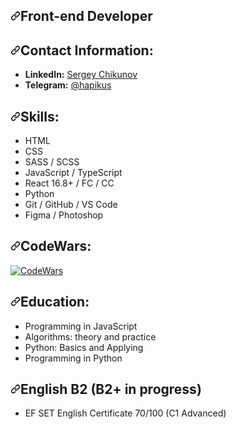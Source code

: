 <div class="Box-body p-4">
  <article class="markdown-body entry-content container-lg f5" itemprop="text">
    <h1 dir="auto">
      <a
        id="user-content-front-end-developer"
        class="anchor"
        aria-hidden="true"
        href="#front-end-developer"
        ><svg
          class="octicon octicon-link"
          viewBox="0 0 16 16"
          version="1.1"
          width="16"
          height="16"
          aria-hidden="true"
        >
          <path
            fill-rule="evenodd"
            d="M7.775 3.275a.75.75 0 001.06 1.06l1.25-1.25a2 2 0 112.83 2.83l-2.5 2.5a2 2 0 01-2.83 0 .75.75 0 00-1.06 1.06 3.5 3.5 0 004.95 0l2.5-2.5a3.5 3.5 0 00-4.95-4.95l-1.25 1.25zm-4.69 9.64a2 2 0 010-2.83l2.5-2.5a2 2 0 012.83 0 .75.75 0 001.06-1.06 3.5 3.5 0 00-4.95 0l-2.5 2.5a3.5 3.5 0 004.95 4.95l1.25-1.25a.75.75 0 00-1.06-1.06l-1.25 1.25a2 2 0 01-2.83 0z"
          ></path></svg></a
      >Front-end Developer
    </h1>
    <h2 dir="auto">
      <a
        id="user-content-contact-information"
        class="anchor"
        aria-hidden="true"
        href="#contact-information"
        ><svg
          class="octicon octicon-link"
          viewBox="0 0 16 16"
          version="1.1"
          width="16"
          height="16"
          aria-hidden="true"
        >
          <path
            fill-rule="evenodd"
            d="M7.775 3.275a.75.75 0 001.06 1.06l1.25-1.25a2 2 0 112.83 2.83l-2.5 2.5a2 2 0 01-2.83 0 .75.75 0 00-1.06 1.06 3.5 3.5 0 004.95 0l2.5-2.5a3.5 3.5 0 00-4.95-4.95l-1.25 1.25zm-4.69 9.64a2 2 0 010-2.83l2.5-2.5a2 2 0 012.83 0 .75.75 0 001.06-1.06 3.5 3.5 0 00-4.95 0l-2.5 2.5a3.5 3.5 0 004.95 4.95l1.25-1.25a.75.75 0 00-1.06-1.06l-1.25 1.25a2 2 0 01-2.83 0z"
          ></path></svg></a
      >Contact Information:
    </h2>
    <ul dir="auto">
      <li>
        <strong>LinkedIn:</strong>
        <a
          href="https://www.linkedin.com/in/sergey-chikunov-656946262/"
          rel="nofollow"
          >Sergey Chikunov</a
        >
      </li>
      <li>
        <strong>Telegram:</strong>
        <a href="https://t.me/hapikus" rel="nofollow">@hapikus</a>
      </li>
    </ul>
    <h2 dir="auto">
      <a
        id="user-content-skills"
        class="anchor"
        aria-hidden="true"
        href="#skills"
        ><svg
          class="octicon octicon-link"
          viewBox="0 0 16 16"
          version="1.1"
          width="16"
          height="16"
          aria-hidden="true"
        >
          <path
            fill-rule="evenodd"
            d="M7.775 3.275a.75.75 0 001.06 1.06l1.25-1.25a2 2 0 112.83 2.83l-2.5 2.5a2 2 0 01-2.83 0 .75.75 0 00-1.06 1.06 3.5 3.5 0 004.95 0l2.5-2.5a3.5 3.5 0 00-4.95-4.95l-1.25 1.25zm-4.69 9.64a2 2 0 010-2.83l2.5-2.5a2 2 0 012.83 0 .75.75 0 001.06-1.06 3.5 3.5 0 00-4.95 0l-2.5 2.5a3.5 3.5 0 004.95 4.95l1.25-1.25a.75.75 0 00-1.06-1.06l-1.25 1.25a2 2 0 01-2.83 0z"
          ></path></svg></a
      >Skills:
    </h2>
    <ul dir="auto">
      <li>HTML</li>
      <li>CSS</li>
      <li>SASS / SCSS</li>
      <li>JavaScript / TypeScript</li>
      <li>React 16.8+ / FC / CC</li>
      <li>Python</li>
      <li>Git / GitHub / VS Code</li>
      <li>Figma / Photoshop</li>
    </ul>
    <h2 dir="auto">
      <a
        id="user-content-codewars"
        class="anchor"
        aria-hidden="true"
        href="#codewars"
        ><svg
          class="octicon octicon-link"
          viewBox="0 0 16 16"
          version="1.1"
          width="16"
          height="16"
          aria-hidden="true"
        >
          <path
            fill-rule="evenodd"
            d="M7.775 3.275a.75.75 0 001.06 1.06l1.25-1.25a2 2 0 112.83 2.83l-2.5 2.5a2 2 0 01-2.83 0 .75.75 0 00-1.06 1.06 3.5 3.5 0 004.95 0l2.5-2.5a3.5 3.5 0 00-4.95-4.95l-1.25 1.25zm-4.69 9.64a2 2 0 010-2.83l2.5-2.5a2 2 0 012.83 0 .75.75 0 001.06-1.06 3.5 3.5 0 00-4.95 0l-2.5 2.5a3.5 3.5 0 004.95 4.95l1.25-1.25a.75.75 0 00-1.06-1.06l-1.25 1.25a2 2 0 01-2.83 0z"
          ></path></svg></a
      >CodeWars:
    </h2>
    <p dir="auto">
      <a
        target="_blank"
        rel="noopener noreferrer nofollow"
        href="https://www.codewars.com/users/hapikus/badges/large"
        ><img
          src="https://www.codewars.com/users/hapikus/badges/large"
          alt="CodeWars"
          data-canonical-src="https://www.codewars.com/users/hapikus/badges/large"
          style="max-width: 100%"
      /></a>
    </p>
    <h2 dir="auto">
      <a
        id="user-content-education"
        class="anchor"
        aria-hidden="true"
        href="#education"
        ><svg
          class="octicon octicon-link"
          viewBox="0 0 16 16"
          version="1.1"
          width="16"
          height="16"
          aria-hidden="true"
        >
          <path
            fill-rule="evenodd"
            d="M7.775 3.275a.75.75 0 001.06 1.06l1.25-1.25a2 2 0 112.83 2.83l-2.5 2.5a2 2 0 01-2.83 0 .75.75 0 00-1.06 1.06 3.5 3.5 0 004.95 0l2.5-2.5a3.5 3.5 0 00-4.95-4.95l-1.25 1.25zm-4.69 9.64a2 2 0 010-2.83l2.5-2.5a2 2 0 012.83 0 .75.75 0 001.06-1.06 3.5 3.5 0 00-4.95 0l-2.5 2.5a3.5 3.5 0 004.95 4.95l1.25-1.25a.75.75 0 00-1.06-1.06l-1.25 1.25a2 2 0 01-2.83 0z"
          ></path></svg></a
      >Education:
    </h2>
        <ul dir="auto">
      <li>
        <a
          href="https://stepik.org/cert/1736186"
          target="_blank" style="text-decoration: none;"
          >Programming in JavaScript</a
        >
      </li>
      <li>
        <a
          href="https://stepik.org/cert/924516"
          target="_blank" style="text-decoration: none;"
          >Algorithms: theory and practice</a
        >
      </li>
      <li>
        <a
          href="https://stepik.org/cert/901370"
          target="_blank" style="text-decoration: none;"
          >Python: Basics and Applying</a
        >
      </li>
      <li>
        <a
          href="https://stepik.org/cert/376748"
          target="_blank" style="text-decoration: none;"
          >Programming in Python</a
        >
      </li>
    </ul>
    <h2 dir="auto">
      <a
        id="user-content-english-b1-b1-in-progress"
        class="anchor"
        aria-hidden="true"
        href="#english-b1-b1-in-progress"
        ><svg
          class="octicon octicon-link"
          viewBox="0 0 16 16"
          version="1.1"
          width="16"
          height="16"
          aria-hidden="true"
        >
          <path
            fill-rule="evenodd"
            d="M7.775 3.275a.75.75 0 001.06 1.06l1.25-1.25a2 2 0 112.83 2.83l-2.5 2.5a2 2 0 01-2.83 0 .75.75 0 00-1.06 1.06 3.5 3.5 0 004.95 0l2.5-2.5a3.5 3.5 0 00-4.95-4.95l-1.25 1.25zm-4.69 9.64a2 2 0 010-2.83l2.5-2.5a2 2 0 012.83 0 .75.75 0 001.06-1.06 3.5 3.5 0 00-4.95 0l-2.5 2.5a3.5 3.5 0 004.95 4.95l1.25-1.25a.75.75 0 00-1.06-1.06l-1.25 1.25a2 2 0 01-2.83 0z"
          ></path></svg></a
      >English B2 (B2+ in progress)
    </h2>
    <ul dir="auto">
      <li>
        <a href="https://www.efset.org/cert/9j7gMM" rel="nofollow" style="text-decoration: none;"
          >EF SET English Certificate 70/100 (C1 Advanced)</a
        >
      </li>
    </ul>
  </article>
</div>
